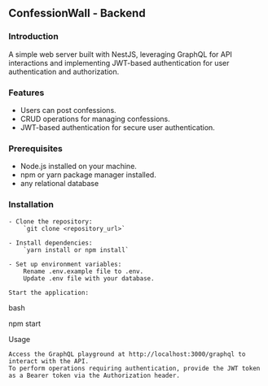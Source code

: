 ## ConfessionWall - Backend

### Introduction

A simple web server built with NestJS, leveraging GraphQL for API interactions and implementing JWT-based authentication for user authentication and authorization.

### Features

   - Users can post confessions.
   - CRUD operations for managing confessions.
   - JWT-based authentication for secure user authentication.

### Prerequisites

   - Node.js installed on your machine.
   - npm or yarn package manager installed.
   - any relational database

### Installation

    - Clone the repository:
        `git clone <repository_url>`

    - Install dependencies:
        `yarn install or npm install`

    - Set up environment variables:
        Rename .env.example file to .env.
        Update .env file with your database.

    Start the application:

bash

npm start

Usage

    Access the GraphQL playground at http://localhost:3000/graphql to interact with the API.
    To perform operations requiring authentication, provide the JWT token as a Bearer token via the Authorization header.
